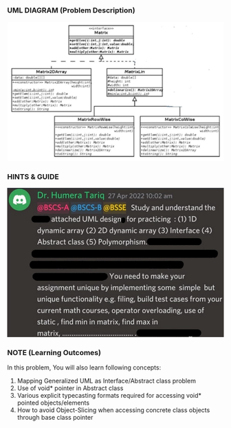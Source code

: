 ### UML DIAGRAM (Problem Description)
![](Question_UML.jpeg)
### HINTS & GUIDE
![](Question_Guide_H.jpeg)

### NOTE (Learning Outcomes)
In this problem, You will also learn following concepts:
1) Mapping Generalized UML as Interface/Abstract class problem
2) Use of void* pointer in Abstract class
3) Various explicit typecasting formats required for accessing void* pointed objects/elements
4) How to avoid Object-Slicing when accessing concrete class objects through base class pointer
